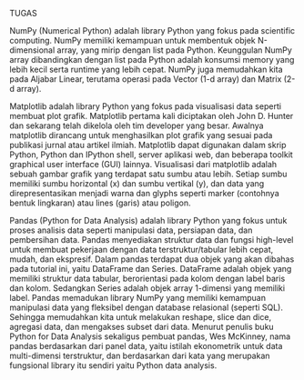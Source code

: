 TUGAS

NumPy (Numerical Python) adalah library Python yang fokus pada scientific computing. NumPy memiliki kemampuan untuk membentuk objek N-dimensional array, yang mirip dengan list pada Python. Keunggulan NumPy array dibandingkan dengan list pada Python adalah konsumsi memory yang lebih kecil serta runtime yang lebih cepat. NumPy juga memudahkan kita pada Aljabar Linear, terutama operasi pada Vector (1-d array) dan Matrix (2-d array).

Matplotlib adalah library Python yang fokus pada visualisasi data seperti membuat plot grafik. Matplotlib pertama kali diciptakan oleh John D. Hunter dan sekarang telah dikelola oleh tim developer yang besar. Awalnya matplotlib dirancang untuk menghasilkan plot grafik yang sesuai pada publikasi jurnal atau artikel ilmiah. Matplotlib dapat digunakan dalam skrip Python, Python dan IPython shell, server aplikasi web, dan beberapa toolkit graphical user interface (GUI) lainnya.
Visualisasi dari matplotlib adalah sebuah gambar grafik yang terdapat satu sumbu atau lebih. Setiap sumbu memiliki sumbu horizontal (x) dan sumbu vertikal (y), dan data yang direpresentasikan menjadi warna dan glyphs seperti marker (contohnya bentuk lingkaran) atau lines (garis) atau poligon.

Pandas (Python for Data Analysis) adalah library Python yang fokus untuk proses analisis data seperti manipulasi data, persiapan data, dan pembersihan data. Pandas menyediakan struktur data dan fungsi high-level untuk membuat pekerjaan dengan data terstruktur/tabular lebih cepat, mudah, dan ekspresif. Dalam pandas terdapat dua objek yang akan dibahas pada tutorial ini, yaitu DataFrame dan Series. DataFrame adalah objek yang memiliki struktur data tabular, berorientasi pada kolom dengan label baris dan kolom. Sedangkan Series adalah objek array 1-dimensi yang memiliki label.
Pandas memadukan library NumPy yang memiliki kemampuan manipulasi data yang fleksibel dengan database relasional (seperti SQL). Sehingga memudahkan kita untuk melakukan reshape, slice dan dice, agregasi data, dan mengakses subset dari data.
Menurut penulis buku Python for Data Analysis sekaligus pembuat pandas, Wes McKinney, nama pandas berdasarkan dari panel data, yaitu istilah ekonometrik untuk data multi-dimensi terstruktur, dan berdasarkan dari kata yang merupakan fungsional library itu sendiri yaitu Python data analysis.
